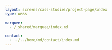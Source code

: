```yaml
---
layout: screens/case-studies/project-page/index
type: ORBS

marquee:
  - /_shared/marquee/index.md

contact:
  - ../../home/md/contact/index.md
---
```

